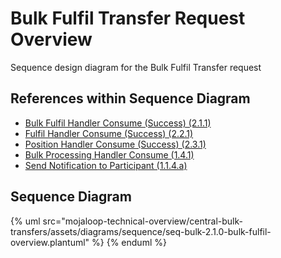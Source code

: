 # Bulk Fulfil Transfer Request Overview

Sequence design diagram for the Bulk Fulfil Transfer request

## References within Sequence Diagram

* [Bulk Fulfil Handler Consume (Success) (2.1.1)](2.1.1-bulk-fulfil-handler-consume.md)
* [Fulfil Handler Consume (Success) (2.2.1)](2.2.1-fulfil-commit-for-bulk.md)
* [Position Handler Consume (Success) (2.3.1)](2.3.1-fulfil-position-handler-consume.md)
* [Bulk Processing Handler Consume (1.4.1)](1.4.1-bulk-processing-handler.md)
* [Send Notification to Participant (1.1.4.a)](1.1.4.a-send-notification-to-participant.md)

## Sequence Diagram

{% uml src="mojaloop-technical-overview/central-bulk-transfers/assets/diagrams/sequence/seq-bulk-2.1.0-bulk-fulfil-overview.plantuml" %}
{% enduml %}

